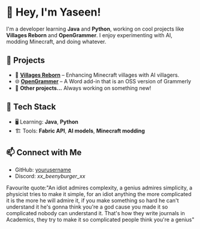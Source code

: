 # 👋 Hey, I'm Yaseen!

I'm a developer learning **Java** and **Python**, working on cool projects like **Villages Reborn** and **OpenGrammer**. I enjoy experimenting with AI, modding Minecraft, and doing whatever.

## 🚀 Projects  
- 🏡 **[Villages Reborn](https://github.com/beenycool/VillagesReborn)** – Enhancing Minecraft villages with AI villagers.  
- 🌐 **[OpenGrammer](https://github.com/beenycool/OpenGrammer)** – A Word add-in that is an OSS version of Grammerly  
- 🔧 **Other projects...** Always working on something new!

## 🔧 Tech Stack  
- 🖥️ Learning: **Java**, **Python**  
- 🏗️ Tools: **Fabric API**, **AI models**, **Minecraft modding**  

## 📫 Connect with Me  
- GitHub: [yourusername](https://github.com/yourusername)  
- Discord: *xx_beenyburger_xx*  
  

Favourite quote:"An idiot admires complexity, a genius admires simplicity, a physicist tries to make it simple, for an idiot anything the more complicated it is the more he will admire it, if you make something so hard he can't understand it he's gonna think you're a god cause you made it so complicated nobody can understand it. That's how they write journals in Academics, they try to make it so complicated people think you're a genius"

